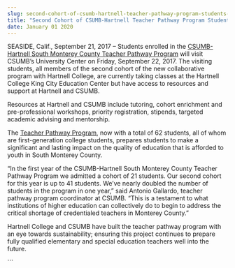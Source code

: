 ```yaml
---
slug: second-cohort-of-csumb-hartnell-teacher-pathway-program-students-to-visit-csumb-
title: "Second Cohort of CSUMB-Hartnell Teacher Pathway Program Students to Visit CSUMB "
date: January 01 2020
---
```


 
<p>
  SEASIDE, Calif., September 21, 2017 – Students enrolled in the
  <a href="https://csumb.edu/liberalstudies/teacher-pathway-program"
    >CSUMB-Hartnell South Monterey County Teacher Pathway Program</a
  >
  will visit CSUMB’s University Center on Friday, September 22, 2017. The
  visiting students, all members of the second cohort of the new collaborative
  program with Hartnell College, are currently taking classes at the Hartnell
  College King City Education Center but have access to resources and support at
  Hartnell and CSUMB.
</p>
<p>
  Resources at Hartnell and CSUMB include tutoring, cohort enrichment and
  pre-professional workshops, priority registration, stipends, targeted academic
  advising and mentorship.
</p>
<p>
  The
  <a href="https://csumb.edu/liberalstudies/teacher-pathway-program"
    >Teacher Pathway Program</a
  >, now with a total of 62 students, all of whom are first-generation college
  students, prepares students to make a significant and lasting impact on the
  quality of education that is afforded to youth in South Monterey County.
</p>
<p>
  “In the first year of the CSUMB-Hartnell South Monterey County Teacher Pathway
  Program we admitted a cohort of 21 students. Our second cohort for this year
  is up to 41 students. We’ve nearly doubled the number of students in the
  program in one year,” said Antonio Gallardo, teacher pathway program
  coordinator at CSUMB. “This is a testament to what institutions of higher
  education can collectively do to begin to address the critical shortage of
  credentialed teachers in Monterey County.”
</p>
<p>
  Hartnell College and CSUMB have built the teacher pathway program with an eye
  towards sustainability; ensuring this project continues to prepare fully
  qualified elementary and special education teachers well into the future.
</p>
```
